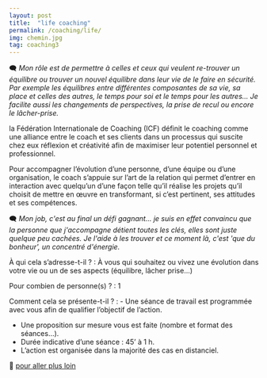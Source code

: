 ```yaml
---
layout: post
title:  "life coaching"
permalink: /coaching/life/
img: chemin.jpg
tag: coaching3
---
```

🗨 *Mon rôle est de permettre à celles et ceux qui veulent re-trouver un équilibre ou trouver un nouvel équilibre dans leur vie de le faire en sécurité.
Par exemple les équilibres entre différentes composantes de sa vie, sa place et celles des autres, le temps pour soi et le temps pour les autres...
Je facilite aussi les changements de perspectives, la prise de recul ou encore le lâcher-prise.*


la Fédération Internationale de Coaching (ICF) définit le coaching comme une alliance entre le coach et ses clients dans un processus qui suscite chez eux réflexion et créativité afin de maximiser leur potentiel personnel et professionnel.

Pour accompagner l’évolution d’une personne, d’une équipe ou d’une organisation, le coach s’appuie sur l’art de la relation qui permet d’entrer en interaction avec quelqu’un d’une façon telle qu’il réalise les projets qu’il choisit de mettre en œuvre en transformant, si c’est pertinent, ses attitudes et ses compétences.


🗨 *Mon job, c'est au final un défi gagnant... je suis en effet convaincu que la personne que j'accompagne détient toutes les clés, elles sont juste quelque peu cachées.
Je l'aide à les trouver et ce moment là, c'est 'que du bonheur', un concentré d'énergie.*


À qui cela s’adresse-t-il ?
: À vous qui souhaitez ou vivez une évolution dans votre vie ou un de ses aspects (équilibre, lâcher prise...)

Pour combien de personne(s) ?
: 1

Comment cela se présente-t-il ?
: - Une séance de travail est programmée avec vous afin de qualifier l’objectif de l’action.
  - Une proposition sur mesure vous est faite (nombre et format des séances…).
  - Durée indicative d’une séance : 45’ à 1 h.
  - L’action est organisée dans la majorité des cas en distanciel.


👣 [pour aller plus loin](https://acade-fr.github.io/bheema/contact/)
